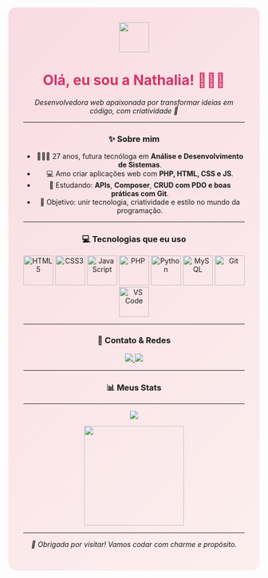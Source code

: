 <!-- 🌸 CABEÇALHO ESTILIZADO COM FUNDO GRADIENTE -->
<div align="center" style="background: linear-gradient(135deg, #f9dce3 0%, #fcefee 100%); padding: 30px; border-radius: 15px;">

  <img src="https://media.giphy.com/media/v1.Y2lkPTc5MGI3NjExZWV2cGtvNGFlaXkyYXY3Y3V3cGlkb2k3b2txZTRxemZvaGl6NGRiNSZlcD12MV9naWZzX3NlYXJjaCZjdD1n/5Zesu5VPNGJlm/giphy.gif" width="60px"/>

  <h1 style="color: #D6336C;">Olá, eu sou a Nathalia! 👩🏾‍💻</h1>
  <p><em>Desenvolvedora web apaixonada por transformar ideias em código, com criatividade  💖</em></p>


---

### ✨ Sobre mim

- 👩🏾‍🎓 27 anos, futura tecnóloga em **Análise e Desenvolvimento de Sistemas**.
- 💻 Amo criar aplicações web com **PHP, HTML, CSS e JS**.
- 🎯 Estudando: **APIs**, **Composer**, **CRUD com PDO e boas práticas com Git**.
- 🌈 Objetivo: unir tecnologia, criatividade e estilo no mundo da programação.

---

### 💻 Tecnologias que eu uso

<p align="center">
  <img src="https://cdn.jsdelivr.net/gh/devicons/devicon/icons/html5/html5-original.svg" width="60px" title="HTML5"/>
  <img src="https://cdn.jsdelivr.net/gh/devicons/devicon/icons/css3/css3-original.svg" width="60px" title="CSS3"/>
  <img src="https://cdn.jsdelivr.net/gh/devicons/devicon/icons/javascript/javascript-original.svg" width="60px" title="JavaScript"/>
  <img src="https://cdn.jsdelivr.net/gh/devicons/devicon/icons/php/php-original.svg" width="60px" title="PHP"/>
  <img src="https://cdn.jsdelivr.net/gh/devicons/devicon/icons/python/python-original.svg" width="60px" title="Python"/>
  <img src="https://cdn.jsdelivr.net/gh/devicons/devicon/icons/mysql/mysql-original.svg" width="60px" title="MySQL"/>
  <img src="https://cdn.jsdelivr.net/gh/devicons/devicon/icons/git/git-original.svg" width="60px" title="Git"/>
  <img src="https://cdn.jsdelivr.net/gh/devicons/devicon/icons/vscode/vscode-original.svg" width="60px" title="VS Code"/>
</p>

---

### 🌟 Contato & Redes

<p align="center">
  <a href="https://www.linkedin.com/in/nathalia-m-404020235/">
    <img src="https://img.shields.io/badge/-LinkedIn-%23D6336C?style=for-the-badge&logo=linkedin&logoColor=white"/>
  </a>
  <a href="https://github.com/natbeserra">
    <img src="https://img.shields.io/badge/-GitHub-%232C3E50?style=for-the-badge&logo=github&logoColor=white"/>
  </a>
</p>

---

### 📊 Meus Stats

<p align="center"
  <img src="https://github-readme-stats.vercel.app/api?username=natbeserra&show_icons=true&theme=rose_pine&icon_color=F27D9C&title_color=D6336C&text_color=FCE4EC" width="400px" />
</p>

---

<p align="center">
  <img src="https://readme-typing-svg.demolab.com/?lines=Bem+vinda+ao+meu+GitHub!;Sinta-se+à+vontade+para+explorar+meus+projetos!;Desenvolvedora+em+construção+💻🌷&font=Fira+Code&center=true&width=440&height=45&color=D6336C&vCenter=true&size=22" />
</p>

<p align="center">
  <img src="https://media.giphy.com/media/du3J3cXyzhj75IOgvA/giphy.gif" width="200px">
</p>

---

<p align="center"><i>🌺 Obrigada por visitar! Vamos codar com charme e propósito.</i></p>
